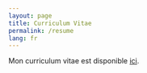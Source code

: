 ```yaml
---
layout: page
title: Curriculum Vitae
permalink: /resume
lang: fr
---
```


Mon curriculum vitae est disponible [ici](/assets/FREIRE_Marco_resume_fr.pdf).